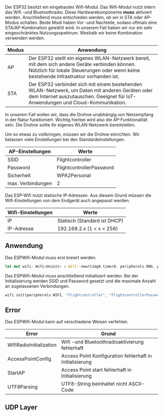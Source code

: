 Der ESP32 besitzt ein eingebautes Wifi-Modul. Das Wifi-Modul nutzt intern das Wifi -und Bluetoothradio. Diese Hardwarekomponente **muss** aktiviert werden. Anschließend muss entschieden werden, ob wir in STA oder AP-Modus schalten. Beide Modi haben Vor -und Nachteile, sodass oftmals eine STA/AP-Kombination gewählt wird.
In unserem Fall haben wir nur ein sehr eingeschränktes Nutzungsspektrum. Weshalb wir keine Kombination verwenden werden. 

| Modus | Anwendung                                                                                                                                                                               |
| ----- | --------------------------------------------------------------------------------------------------------------------------------------------------------------------------------------- |
| AP    | Der ESP32 stellt ein eigenes WLAN-Netzwerk bereit, mit dem sich andere Geräte verbinden können. Nützlich für lokale Steuerungen oder wenn keine bestehende Infrastruktur vorhanden ist. |
| STA   | Der ESP32 verbindet sich mit einem bestehenden WLAN-Netzwerk, um Daten mit anderen Geräten oder dem Internet auszutauschen. Geeignet für IoT-Anwendungen und Cloud-Kommunikation.       |
In unserem Fall wollen wir, dass die Drohne unabhängig von Netzempfang in der Natur funktioniert. Wichtig hierbei wird also die AP-Funktionalität sein. Die Drohne sollte ihr eigenes WLAN-Netzwerk bereitstellen. 

Um so etwas zu vollbringen, müssen wir die Drohne einrichten. Wir belassen viele Einstellungen bei den Standardeinstellungen.

| AP-Einstellungen  | Werte                    |
| ----------------- | ------------------------ |
| SSID              | Flightcontroller         |
| Password          | FlightcontrollerPassword |
| Sicherheit        | WPA2Personal             |
| max. Verbindungen | 2                        |

Das ESP-Wifi nutzt statische IP-Adressen. Aus diesem Grund müssen die Wifi-Einstellungen von dem Endgerät auch angepasst werden.

| Wifi-Einstellungen | Werte                        |
| ------------------ | ---------------------------- |
| IP                 | Statisch (Standard ist DHCP) |
| IP-Adresse         | 192.168.2.x (1 < x < 256)    |

## Anwendung

Das ESPWifi-Modul muss erst kreiert werden.
```rust
let mut wifi: Wifi<Uninit> = Wifi::new(timg0.timer0, peripherals.RNG, peripherals.RADIO_CLK).unwrap();
```

Das ESPWifi-Modul muss anschließend initialisiert werden. Bei der Initialisierung werden SSID und Password gesetzt und die maximale Anzahl an zugelassenen Verbindungen.
```rust
wifi.init(peripherals.WIFI, "Flightcontroller", "FlightcontrollerPassword", 2).unwrap()
```
## Error

Das ESPWifi-Modul kann auf verschiedene Weisen verfehlen.

| Error                   | Grund                                                    |
| ----------------------- | -------------------------------------------------------- |
| WifiRadioInitialization | Wifi -und Bluetoothradioaktivierung fehlerhaft           |
| AccessPointConfig       | Access Point Konfiguration fehlerhaft in Initialisierung |
| StartAP                 | Access Point start fehlerhaft in Initialisierung         |
| UTF8Parsing             | UTF8-String beinhaltet nicht ASCII-Code                  |



## UDP Layer
